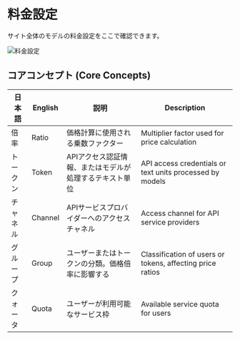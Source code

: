# 料金設定

サイト全体のモデルの料金設定をここで確認できます。

![料金設定](../assets/guide/pricing.png)

## コアコンセプト (Core Concepts)

| 日本語 | English | 説明 | Description |
|------|---------|------|-------------|
| 倍率 | Ratio | 価格計算に使用される乗数ファクター | Multiplier factor used for price calculation |
| トークン | Token | APIアクセス認証情報、またはモデルが処理するテキスト単位 | API access credentials or text units processed by models |
| チャネル | Channel | APIサービスプロバイダーへのアクセスチャネル | Access channel for API service providers |
| グループ | Group | ユーザーまたはトークンの分類。価格倍率に影響する | Classification of users or tokens, affecting price ratios |
| クォータ | Quota | ユーザーが利用可能なサービス枠 | Available service quota for users |